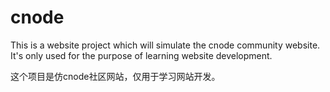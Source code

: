 # cnode
This is a website project which will simulate the cnode community website. It's only used for the purpose of learning website development.

这个项目是仿cnode社区网站，仅用于学习网站开发。




